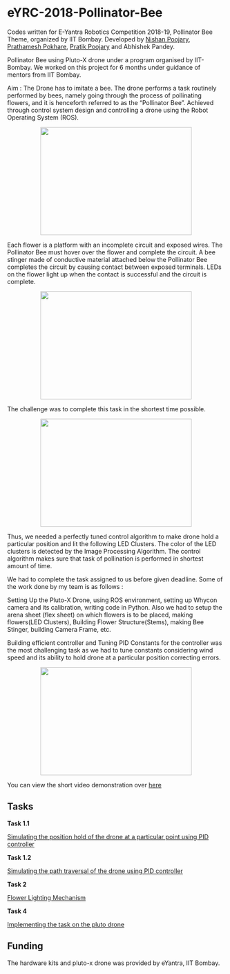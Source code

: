 # eYRC-2018-Pollinator-Bee
Codes written for E-Yantra Robotics Competition 2018-19, Pollinator Bee Theme, organized by IIT Bombay.
Developed by <a href="https://github.com/nishanpoojary">Nishan Poojary</a>, <a href="https://github.com/KarlWardin27">Prathamesh Pokhare</a>, <a href="https://github.com/pratik-99">Pratik Poojary</a> and Abhishek Pandey.

Pollinator Bee using Pluto-X drone under a program organised by IIT-Bombay. We worked on this project for 6 months under guidance of mentors from IIT Bombay.

Aim : The Drone has to imitate a bee. The drone performs a task routinely performed by bees, namely going through the process of pollinating flowers, and it is henceforth referred to as the “Pollinator Bee”. Achieved through control system design and controlling a drone using the Robot Operating System (ROS). 

<p align="center">
<img src="gifs/pollinator_bee.gif" width="350" height="250"/>
</p>

Each flower is a platform with an incomplete circuit and exposed wires. The Pollinator Bee must hover over the flower and complete the circuit. A bee stinger made of conductive material attached below the Pollinator Bee completes the circuit by causing contact between exposed terminals. LEDs on the flower light up when the contact is successful and the circuit is complete.

<p align="center">
<img src="gifs/whycon_coordinates.gif" width="350" height="250"/>
</p>

The challenge was to complete this task in the shortest time possible.

<p align="center">
<img src="gifs/image_processing.gif" width="350" height="250"/>
</p>

Thus, we needed a perfectly tuned control algorithm to make drone hold a particular position and lit the following LED Clusters.
The color of the LED clusters is detected by the Image Processing Algorithm. The control algorithm makes sure that task of pollination is performed in shortest amount of time. 

We had to complete the task assigned to us before given deadline. Some of the work done by my team is as follows :

Setting Up the Pluto-X Drone, using ROS environment, setting up Whycon camera and its calibration, writing code in Python. Also we had to setup the arena sheet (flex sheet) on which flowers is to be placed, making flowers(LED Clusters), Building Flower Structure(Stems), making Bee Stinger, building Camera Frame, etc.

Building efficient controller and Tuning PID Constants for the controller was the most challenging task as we had to tune constants considering wind speed and its ability to hold drone at a particular position correcting errors.

<p align="center">
<img src="gifs/position_hold.gif" width="350" height="250"/>
</p>

You can view the short video demonstration over <a href="https://youtu.be/BFufaY9tbUM" target="_blank" >here</a>

## Tasks

**Task 1.1**

<a href="https://www.youtube.com/watch?v=OvbmtJ-a0VQ" target="_blank" rel="noopener noreferrer">Simulating the position hold of the drone at a particular point using PID controller</a>

**Task 1.2**

<a href="https://www.youtube.com/watch?v=Xt0tFyPajws" target="_blank" rel="noopener noreferrer">Simulating the path traversal of the drone using PID controller</a>

**Task 2**

<a href="https://www.youtube.com/watch?v=m2a21tWsZEE" target="_blank" rel="noopener noreferrer">Flower Lighting Mechanism</a>

**Task 4**

<a href="https://www.youtube.com/watch?v=JruIbVtrS3U" target="_blank" rel="noopener noreferrer">Implementing the task on the pluto drone</a>


## Funding

The hardware kits and pluto-x drone was provided by eYantra, IIT Bombay.


